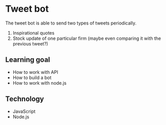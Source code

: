# Tweet bot

The tweet bot is able to send two types of tweets periodically. 

1. Inspirational quotes
2. Stock update of one particular firm (maybe even comparing it with the previous tweet?)

## Learning goal
- How to work with API
- How to build a bot
- How to work with node.js

## Technology
- JavaScript
- Node.js

